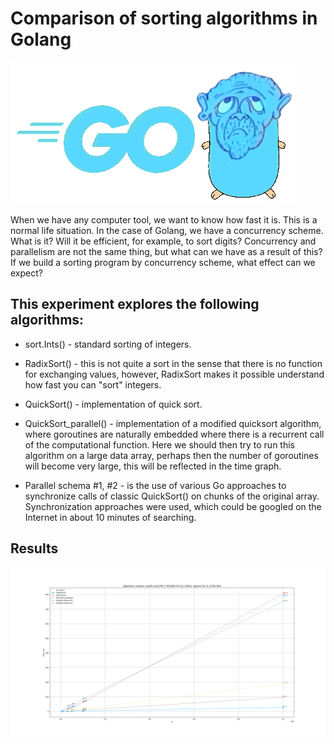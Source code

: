 # Comparison of sorting algorithms in Golang

![dot.png](gopher.png)

When we have any computer tool, we want to know how fast it is. This is a normal life situation.
In the case of Golang, we have a concurrency scheme. What is it? Will it be efficient, for example, to sort digits?
Concurrency and parallelism are not the same thing, but what can we have as a result of this?
If we build a sorting program by concurrency scheme, what effect can we expect?

## This experiment explores the following algorithms:

* sort.Ints() - standard sorting of integers.

* RadixSort() - this is not quite a sort in the sense that there is no function for exchanging values, however, RadixSort makes it possible
understand how fast you can "sort" integers.

* QuickSort() - implementation of quick sort.

* QuickSort_parallel() - implementation of a modified quicksort algorithm, where goroutines are naturally embedded where there is a recurrent call of the computational function. 
Here we should then try to run this algorithm on a large data array, perhaps then the number of goroutines will become very large, this will be reflected in the time graph.

* Parallel schema #1, #2 - is the use of various Go approaches to synchronize calls of classic QuickSort() on chunks of the original array. 
Synchronization approaches were used, which could be googled on the Internet in about 10 minutes of searching.

## Results

![example4.png](example4.png)
